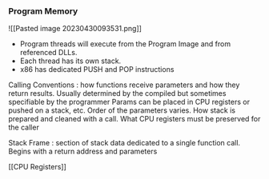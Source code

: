 ### Program Memory
![[Pasted image 20230430093531.png]]

- Program threads will execute from the Program Image and from referenced DLLs. 
- Each thread has its own stack.
- x86 has dedicated PUSH and POP instructions 

Calling Conventions : how functions receive parameters and how they return results. Usually determined by the compiled but sometimes specifiable by the programmer
	Params can be placed in CPU registers or pushed on a stack, etc. Order of the parameters varies. How stack is prepared and cleaned with a call. What CPU registers must be preserved for the caller

Stack Frame : section of stack data dedicated to a single function call. Begins with a return address and parameters

[[CPU Registers]]